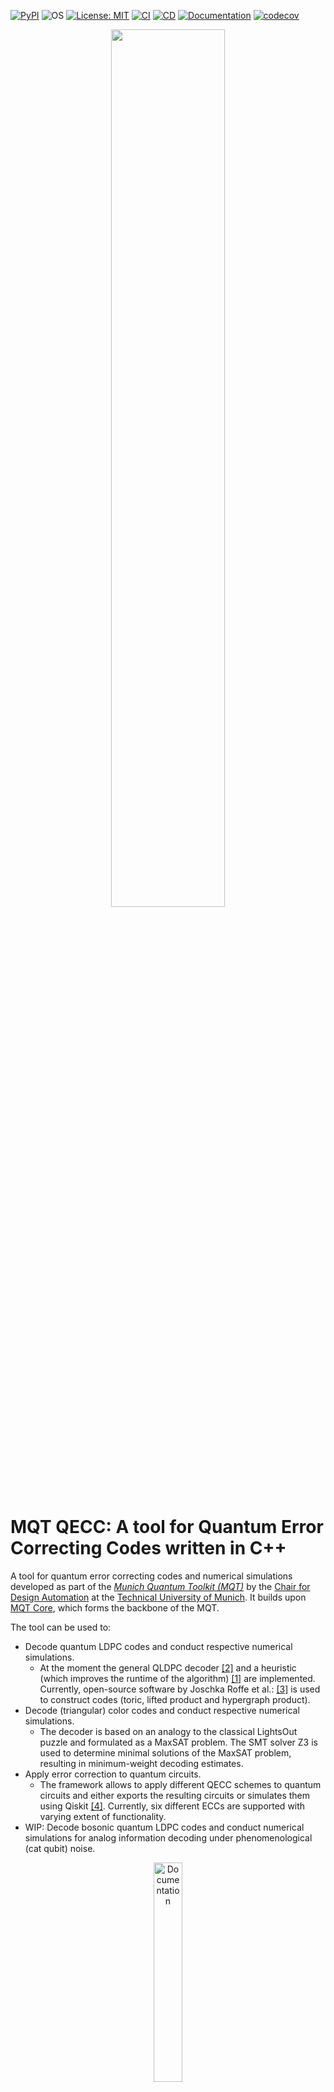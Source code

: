 [![PyPI](https://img.shields.io/pypi/v/mqt.qecc?logo=pypi&style=flat-square)](https://pypi.org/project/mqt.qecc/)
![OS](https://img.shields.io/badge/os-linux%20%7C%20macos%20%7C%20windows-blue?style=flat-square)
[![License: MIT](https://img.shields.io/badge/license-MIT-blue.svg?style=flat-square)](https://opensource.org/licenses/MIT)
[![CI](https://img.shields.io/github/actions/workflow/status/cda-tum/mqt-qecc/ci.yml?branch=main&style=flat-square&logo=github&label=ci)](https://github.com/cda-tum/mqt-qecc/actions/workflows/ci.yml)
[![CD](https://img.shields.io/github/actions/workflow/status/cda-tum/mqt-qecc/cd.yml?style=flat-square&logo=github&label=cd)](https://github.com/cda-tum/mqt-qecc/actions/workflows/cd.yml)
[![Documentation](https://img.shields.io/readthedocs/qecc?logo=readthedocs&style=flat-square)](https://mqt.readthedocs.io/projects/qecc)
[![codecov](https://img.shields.io/codecov/c/github/cda-tum/mqt-qecc?style=flat-square&logo=codecov)](https://codecov.io/gh/cda-tum/mqt-qecc)

<p align="center">
  <a href="https://mqt.readthedocs.io">
   <picture>
     <source media="(prefers-color-scheme: dark)" srcset="https://raw.githubusercontent.com/cda-tum/mqt/main/docs/_static/mqt_light.png" width="60%">
     <img src="https://raw.githubusercontent.com/cda-tum/mqt/main/docs/_static/mqt_dark.png" width="60%">
   </picture>
  </a>
</p>

# MQT QECC: A tool for Quantum Error Correcting Codes written in C++

A tool for quantum error correcting codes and numerical simulations developed as part of the [_Munich Quantum Toolkit (MQT)_](https://mqt.readthedocs.io) by the [Chair for Design Automation](https://www.cda.cit.tum.de/) at the [Technical University of Munich](https://www.tum.de/).
It builds upon [MQT Core](https://github.com/cda-tum/mqt-core), which forms the backbone of the MQT.

The tool can be used to:

- Decode quantum LDPC codes and conduct respective numerical simulations.
  - At the moment the general QLDPC
    decoder [[2]](https://ieeexplore.ieee.org/abstract/document/9682738)
    and a heuristic (which improves the runtime of the algorithm) [[1]](https://arxiv.org/abs/2209.01180) are
    implemented.
    Currently, open-source software by Joschka Roffe et
    al.: [[3]](https://github.com/quantumgizmos/bias_tailored_qldpc) is used to construct codes (toric, lifted product
    and
    hypergraph product).
- Decode (triangular) color codes and conduct respective numerical simulations.
  - The decoder is based on an analogy to the classical LightsOut puzzle and formulated as a MaxSAT problem. The SMT solver
    Z3 is used to determine minimal solutions of the MaxSAT problem, resulting in minimum-weight decoding estimates.
- Apply error correction to quantum circuits.
  - The framework allows to apply different QECC schemes to quantum circuits and either exports the resulting
    circuits or simulates them using Qiskit [[4]](https://qiskit.org/). Currently, six different ECCs are supported
    with varying extent of functionality.
- WIP: Decode bosonic quantum LDPC codes and conduct numerical simulations for analog information decoding under phenomenological
  (cat qubit) noise.

<p align="center">
  <a href="https://mqt.readthedocs.io/projects/qecc">
  <img width=30% src="https://img.shields.io/badge/documentation-blue?style=for-the-badge&logo=read%20the%20docs" alt="Documentation" />
  </a>
</p>

If you have any questions, feel free to contact us via [quantum.cda@xcit.tum.de](mailto:quantum.cda@xcit.tum.de) or by
creating an issue on [GitHub](https://github.com/cda-tum/mqt-qecc/issues).

## Getting Started

QECC is available via [PyPI](https://pypi.org/project/mqt.qecc/) for Linux and macOS and supports Python 3.8 to 3.12.

```console
(venv) $ pip install mqt.qecc
```

The following code gives an example on the usage:

### Example for decoding quantum LDPC codes

```python3
from mqt.qecc import *
import numpy as np

H = [[1, 0, 0, 1, 0, 1, 1], [0, 1, 0, 1, 1, 0, 1], [0, 0, 1, 0, 1, 1, 1]]
code = Code(H, H)
decoder = UFHeuristic()
decoder.set_code(code)
x_err = sample_iid_pauli_err(code.N, 0.05)
decoder.decode(code.get_x_syndrome(x_err))
result = decoder.result
print(result)
residual_err = np.array(x_err) ^ np.array(result.estimate)
print(code.is_x_stabilizer(residual_err))
```

### Example for decoding color codes

Simply running the following code will perform a numerical analysis of the MaxSAT color code decoder for an instance of
the distance-21 triangular color code with a bit-flip error rate of 0.01 and 1000 simulations.

```python3
from mqt.qecc.cc_decoder import decoder

d = 21  # distance of the triangular code to simulate
p = 0.01  # (bit-flip) error rate
nr_sims = 1000  # number of simulations to run
decoder.run(distance=d, error_rate=p, nr_sims=nr_sims)
```

### Example for applying error correction to a circuit

```python3
from mqt import qecc

file = "path/to/qasm/file.qasm"  # Path to the OpenQASM file the quantum circuit shall be loaded from
ecc = "Q7Steane"  # Error correction code that shall be applied to the quantum circuit
ecc_frequency = 100  # After how many times a qubit is used, error correction is applied

result = qecc.apply_ecc(file, ecc, ecc_frequency)

# print the resulting circuit as OpenQASM string
print(result["circ"])
```

A wrapper script for applying error correction to quantum circuits (provided as OpenQASM) and performing a
noise-aware quantum circuit simulation (using Qiskit) is provided. The script can be used like this:

```bash
$ (venv) ecc_qiskit_wrapper -ecc Q7Steane -fq 100 -m D -p 0.0001 -n 2000 -fs aer_simulator_stabilizer -s 0 -f  ent_simple1000_n2.qasm
_____Trying to simulate with D (prob=0.0001, shots=2000, n_qubits=17, error correction=Q7Steane) Error______
State |00> probability 0.515
State |01> probability 0.0055
State |10> probability 0.0025
State |11> probability 0.477
```

**Detailed documentation on all available methods, options, and input formats is available
at [ReadTheDocs](https://mqt.readthedocs.io/projects/qecc).**

## System Requirements and Building

The implementation is compatible with any C++17 compiler and a minimum CMake version of 3.19.
Please refer to the [documentation](https://mqt.readthedocs.io/projects/qecc) on how to build the project.

Building (and running) is continuously tested under Linux and macOS using the
[latest available system versions for GitHub Actions](https://github.com/actions/virtual-environments).
Windows support is currently experimental.

## Reference

If you use our tool for your research, we will be thankful if you refer to it by citing the appropriate publication:

- [![a](https://img.shields.io/static/v1?label=arXiv&message=2311.01328&color=inactive&style=flat-square)](https://arxiv.org/abs/2311.01328)
  L. Berent, T. Hillmann, J. Eisert, R. Wille, and J. Roffe, "Analog information decoding of bosonic quantum LDPC codes".

- [![a](https://img.shields.io/static/v1?label=arXiv&message=2303.14237&color=inactive&style=flat-square)](https://arxiv.org/abs/2303.14237)
  L. Berent, L. Burgholzer, P.J. Derks, J. Eisert, and R. Wille, "Decoding quantum color codes with MaxSAT".

  The dataset used in the paper evaluation on decoding quantum color codes is available on Zenodo:
  [![a](https://img.shields.io/static/v1?label=DOI&message=10.5281/zenodo.7760135&color=inactive&style=flat-square)](https://doi.org/10.5281/zenodo.7760135)

- [![a](https://img.shields.io/static/v1?label=arXiv&message=2301.05731&color=inactive&style=flat-square)](https://arxiv.org/pdf/2301.05731)
  T. Grurl, C. Pichler, J. Fuss and R. Wille, "Automatic Implementation and Evaluation of Error-Correcting Codes for
  Quantum Computing: An Open-Source Framework for Quantum Error-Correction," in International Conference on VLSI
  Design and International Conference on Embedded Systems (VLSID), 2023

- [![a](https://img.shields.io/static/v1?label=arXiv&message=2209.01180&color=inactive&style=flat-square)](https://arxiv.org/abs/2209.01180)
  L. Berent, L. Burgholzer, and R.
  Wille, "[Software Tools for Decoding Quantum Low-Density Parity Check Codes](https://arxiv.org/abs/2209.01180),"
  in Asia and South Pacific Design Automation Conference (ASP-DAC), 2023

## Credits

The contributors to this tool are:

- Lucas Berent
- Lukas Burgholzer
- Thomas Grurl
- Peter-Jan H.S. Derks
- Timo Hillmann
- Tom Peham
- Ludwig Schmid

Several parts of the code are based on and adapted from: [LDPCv2](https://github.com/quantumgizmos/ldpc_v2).

## Acknowledgements

The Munich Quantum Toolkit has been supported by the European
Research Council (ERC) under the European Union's Horizon 2020 research and innovation program (grant agreement
No. 101001318), the Bavarian State Ministry for Science and Arts through the Distinguished Professorship Program, as well as the
Munich Quantum Valley, which is supported by the Bavarian state government with funds from the Hightech Agenda Bayern Plus.

<p align="center">
<picture>
<source media="(prefers-color-scheme: dark)" srcset="https://raw.githubusercontent.com/cda-tum/mqt/main/docs/_static/tum_dark.svg" width="28%">
<img src="https://raw.githubusercontent.com/cda-tum/mqt/main/docs/_static/tum_light.svg" width="28%" alt="TUM Logo">
</picture>
<picture>
<img src="https://raw.githubusercontent.com/cda-tum/mqt/main/docs/_static/logo-bavaria.svg" width="16%" alt="Coat of Arms of Bavaria">
</picture>
<picture>
<source media="(prefers-color-scheme: dark)" srcset="https://raw.githubusercontent.com/cda-tum/mqt/main/docs/_static/erc_dark.svg" width="24%">
<img src="https://raw.githubusercontent.com/cda-tum/mqt/main/docs/_static/erc_light.svg" width="24%" alt="ERC Logo">
</picture>
<picture>
<img src="https://raw.githubusercontent.com/cda-tum/mqt/main/docs/_static/logo-mqv.svg" width="28%" alt="MQV Logo">
</picture>
</p>
